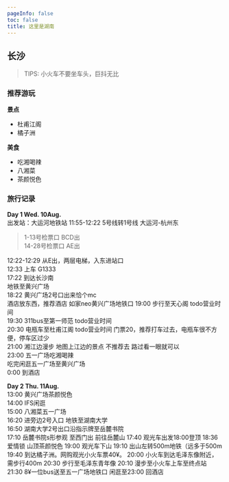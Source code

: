 ```yaml
---
pageInfo: false
toc: false
title: 这里是湖南
---
```


## 长沙

> TIPS: 小火车不要坐车头，巨抖无比

### 推荐游玩

**景点**

- 杜甫江阁
- 橘子洲

**美食**

- 吃湘喝辣
- 八湘菜
- 茶颜悦色

### 旅行记录

**Day 1 Wed. 10Aug.**  
出发站：大运河地铁站
11:55-12:22 5号线转1号线 大运河-杭州东

> 1-13号检票口 BCD出  
> 14-28号检票口 AE出  

12:22-12:29 从E出，两层电梯，入东进站口    
12:33 上车 G1333  
17:22 到达长沙南  
地铁至黄兴广场    
18:22 黄兴广场2号口出来恰个mc  
酒店放东西，推荐酒店 如家neo黄兴广场地铁口
19:00 步行至天心阁 todo营业时间  
19:30 311bus至第一师范 todo营业时间  
20:30 电瓶车至杜甫江阁 todo营业时间 门票20，推荐打车过去，电瓶车很不方便，停车区过少     
21:00 湘江边漫步 地图上江边的景点 不推荐去 路过看一眼就可以    
23:00 五一广场吃湘喝辣  
吃完闲逛五一广场至黄兴广场  
0:00 到酒店  

**Day 2 Thu. 11Aug.**  
13:00 黄兴广场茶颜悦色  
14:00 IFS闲逛  
15:00 八湘菜五一广场  
16:20 进旁边2号入口 地铁至湖南大学  
16:50 湖南大学2号出口沿指示牌至岳麓书院  
17:10 岳麓书院s形参观 至西门出 前往岳麓山
17:40 观光车出发18:00登顶
18:36 爱情锁 山顶茶颜悦色
19:00 观光车下山
19:10 出山左转500m地铁（远多于500m
19:40 到达橘子洲。网购观光小火车票40¥。
20:00 小火车到达毛泽东像附近，需步行400m
20:30 步行至毛泽东青年像
20:10 漫步至小火车上车至终点站
21:30 8¥一位bus送至五一广场地铁口
闲逛至23:00 回酒店  

